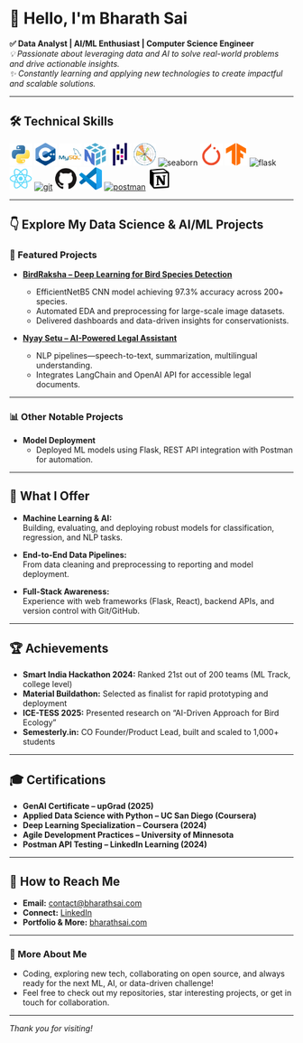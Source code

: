 # 👋 Hello, I'm Bharath Sai

**✅ Data Analyst | AI/ML Enthusiast | Computer Science Engineer**  
*💡 Passionate about leveraging data and AI to solve real-world problems and drive actionable insights.*  
*✨ Constantly learning and applying new technologies to create impactful and scalable solutions.*

---

## 🛠️ Technical Skills

<p align="left">
  <a href="https://www.python.org" target="_blank" rel="noreferrer"><img src="https://raw.githubusercontent.com/devicons/devicon/master/icons/python/python-original.svg" width="40" height="40" alt="python"/></a>
  <a href="https://www.cplusplus.com/" target="_blank" rel="noreferrer"><img src="https://raw.githubusercontent.com/devicons/devicon/master/icons/cplusplus/cplusplus-original.svg" width="40" height="40" alt="cplusplus"/></a>
  <a href="https://www.mysql.com/" target="_blank" rel="noreferrer"><img src="https://raw.githubusercontent.com/devicons/devicon/master/icons/mysql/mysql-original-wordmark.svg" width="40" height="40" alt="mysql"/></a>
  <a href="https://numpy.org/" target="_blank" rel="noreferrer"><img src="https://raw.githubusercontent.com/devicons/devicon/master/icons/numpy/numpy-original.svg" width="40" height="40" alt="numpy"/></a>
  <a href="https://pandas.pydata.org/" target="_blank" rel="noreferrer"><img src="https://raw.githubusercontent.com/devicons/devicon/master/icons/pandas/pandas-original.svg" width="40" height="40" alt="pandas"/></a>
  <a href="https://matplotlib.org/" target="_blank" rel="noreferrer"><img src="https://raw.githubusercontent.com/devicons/devicon/master/icons/matplotlib/matplotlib-original.svg" width="40" height="40" alt="matplotlib"/></a>
  <img src="https://img.shields.io/badge/Seaborn-8892BF?style=for-the-badge&logo=seaborn&logoColor=white" width="80" height="25" alt="seaborn"/>
  <a href="https://pytorch.org/" target="_blank" rel="noreferrer"><img src="https://raw.githubusercontent.com/devicons/devicon/master/icons/pytorch/pytorch-original.svg" width="40" height="40" alt="pytorch"/></a>
  <a href="https://www.tensorflow.org" target="_blank" rel="noreferrer"><img src="https://raw.githubusercontent.com/devicons/devicon/master/icons/tensorflow/tensorflow-original.svg" width="40" height="40" alt="tensorflow"/></a>
  <img src="https://img.shields.io/badge/Flask-000000?style=for-the-badge&logo=flask&logoColor=white" width="60" height="25" alt="flask"/>
  <a href="https://react.dev/" target="_blank" rel="noreferrer"><img src="https://raw.githubusercontent.com/devicons/devicon/master/icons/react/react-original.svg" width="40" height="40" alt="react"/></a>
  <a href="https://git-scm.com/" target="_blank" rel="noreferrer"><img src="https://www.vectorlogo.zone/logos/git-scm/git-scm-icon.svg" width="40" height="40" alt="git"/></a>
  <a href="https://github.com/BharathSai" target="_blank" rel="noreferrer"><img src="https://raw.githubusercontent.com/devicons/devicon/master/icons/github/github-original.svg" width="40" height="40" alt="github"/></a>
  <a href="https://code.visualstudio.com/" target="_blank" rel="noreferrer"><img src="https://raw.githubusercontent.com/devicons/devicon/master/icons/vscode/vscode-original.svg" width="40" height="40" alt="vscode"/></a>
  <a href="https://www.postman.com/" target="_blank" rel="noreferrer"><img src="https://www.vectorlogo.zone/logos/getpostman/getpostman-icon.svg" width="40" height="40" alt="postman"/></a>
  <a href="https://www.notion.so/" target="_blank" rel="noreferrer"><img src="https://raw.githubusercontent.com/devicons/devicon/master/icons/notion/notion-original.svg" width="40" height="40" alt="notion"/></a>
</p>

---

## 👇 Explore My Data Science & AI/ML Projects

### 🔬 Featured Projects

- **[BirdRaksha – Deep Learning for Bird Species Detection](https://github.com/SOMALASAI897/BIRDRaksha)**
  - EfficientNetB5 CNN model achieving 97.3% accuracy across 200+ species.
  - Automated EDA and preprocessing for large-scale image datasets.
  - Delivered dashboards and data-driven insights for conservationists.

- **[Nyay Setu – AI-Powered Legal Assistant](https://github.com/nikhildeshmukh170/Nyay-Setu-Frontend)**
  - NLP pipelines—speech-to-text, summarization, multilingual understanding.
  - Integrates LangChain and OpenAI API for accessible legal documents.

---

### 📊 Other Notable Projects

- **Model Deployment**
  - Deployed ML models using Flask, REST API integration with Postman for automation.

---

## 🚀 What I Offer

- **Machine Learning & AI:**  
  Building, evaluating, and deploying robust models for classification, regression, and NLP tasks.

- **End-to-End Data Pipelines:**  
  From data cleaning and preprocessing to reporting and model deployment.

- **Full-Stack Awareness:**  
  Experience with web frameworks (Flask, React), backend APIs, and version control with Git/GitHub.

---

## 🏆 Achievements

- **Smart India Hackathon 2024:** Ranked 21st out of 200 teams (ML Track, college level)
- **Material Buildathon:** Selected as finalist for rapid prototyping and deployment
- **ICE-TESS 2025:** Presented research on “AI-Driven Approach for Bird Ecology”  
- **Semesterly.in:** CO Founder/Product Lead, built and scaled to 1,000+ students

---

## 🎓 Certifications

- **GenAI Certificate – upGrad (2025)**
- **Applied Data Science with Python – UC San Diego (Coursera)**
- **Deep Learning Specialization – Coursera (2024)**
- **Agile Development Practices – University of Minnesota**
- **Postman API Testing – LinkedIn Learning (2024)**

---

## 🫱 How to Reach Me

- **Email:** [contact@bharathsai.com](mailto:contact@bharathsai.com)
- **Connect:** [LinkedIn](https://www.linkedin.com/in/bharath-somala-computer-science)
- **Portfolio & More:** [bharathsai.com](https://bharathsai.com)

---

### 📌 More About Me

- Coding, exploring new tech, collaborating on open source, and always ready for the next ML, AI, or data-driven challenge!  
- Feel free to check out my repositories, star interesting projects, or get in touch for collaboration.

---

*Thank you for visiting!*

